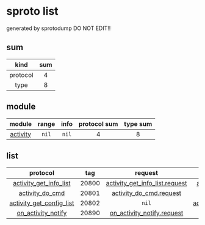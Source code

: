 # sproto list
generated by sprotodump DO NOT EDIT!!


## sum
kind|sum
:------:|:------:
protocol|4
type|8

## module
module|range|info|protocol sum|type sum
:------:|:------:|:------:|:------:|:------:
[activity](https://github.com/alphaflyingfish/autodump/./sprotos/activity.sproto)|`nil`|`nil`|4|8

## list
protocol|tag|request|response
:------:|:------:|:------:|:------:
[activity_get_info_list](https://github.com/alphaflyingfish/autodump/./sprotos/activity.sproto#L17)|20800|[activity_get_info_list.request](https://github.com/alphaflyingfish/autodump/./sprotos/activity.sproto#L19)|[activity_get_info_list.response](https://github.com/alphaflyingfish/autodump/./sprotos/activity.sproto#L22)
[activity_do_cmd](https://github.com/alphaflyingfish/autodump/./sprotos/activity.sproto#L27)|20801|[activity_do_cmd.request](https://github.com/alphaflyingfish/autodump/./sprotos/activity.sproto#L29)|[activity_do_cmd.response](https://github.com/alphaflyingfish/autodump/./sprotos/activity.sproto#L34)
[activity_get_config_list](https://github.com/alphaflyingfish/autodump/./sprotos/activity.sproto#L40)|20802|`nil`|[activity_get_config_list.response](https://github.com/alphaflyingfish/autodump/./sprotos/activity.sproto#L44)
[on_activity_notify](https://github.com/alphaflyingfish/autodump/./sprotos/activity.sproto#L49)|20890|[on_activity_notify.request](https://github.com/alphaflyingfish/autodump/./sprotos/activity.sproto#L51)|`nil`